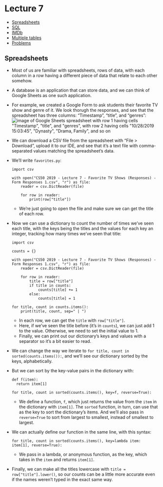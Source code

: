 # Lecture 7

- [Spreadsheets](#spreadsheets)
- [SQL](#sql)
- [IMDb](#imdb)
- [Multiple tables](#multiple-tables)
- [Problems](#problems)

## Spreadsheets

- Most of us are familiar with spreadsheets, rows of data, with each column in a row having a different piece of data that relate to each other somehow.
- A database is an application that can store data, and we can think of Google Sheets as one such application.
- For example, we created a Google Form to ask students their favorite TV show and genre of it. We look thorugh the responses, and see that the spreadsheet has three columns: “Timestamp”, “title”, and “genres”:  
  ![image of Google Sheets spreadsheet with row 1 having cells "Timestamp", "title", and "genres", with row 2 having cells "10/28/2019 15:03:45", "Dynasty", "Drama, Family", and so on](https://cs50.harvard.edu/x/2020/notes/7/spreadsheet.png)
- We can download a CSV file from the spreadsheet with “File > Download”, upload it to our IDE, and see that it’s a text file with comma-separated values matching the spreadsheet’s data.
- We’ll write `favorites.py`:

      import csv

      with open("CS50 2019 - Lecture 7 - Favorite TV Shows (Responses) - Form Responses 1.csv", "r") as file:
          reader = csv.DictReader(file)

          for row in reader:
              print(row["title"])

  - We’re just going to open the file and make sure we can get the title of each row.

- Now we can use a dictionary to count the number of times we’ve seen each title, with the keys being the titles and the values for each key an integer, tracking how many times we’ve seen that title:

      import csv

      counts = {}

      with open("CS50 2019 - Lecture 7 - Favorite TV Shows (Responses) - Form Responses 1.csv", "r") as file:
          reader = csv.DictReader(file)

          for row in reader:
              title = row["title"]
              if title in counts:
                  counts[title] += 1
              else:
                  counts[title] = 1

      for title, count in counts.items():
          print(title, count, sep=" | ")

  - In each row, we can get the `title` with `row["title"]`.
  - Here, if we’ve seen the title before (it’s in `counts`), we can just add 1 to the value. Otherwise, we need to set the initial value to 1.
  - Finally, we can print out our dictionary’s keys and values with a separator so it’s a bit easier to read.

- We can change the way we iterate to `for title, count in sorted(counts.items()):`, and we’ll see our dictionary sorted by the keys, alphabetically.
- But we can sort by the key-value pairs in the dictionary with:

      def f(item):
        return item[1]

      for title, count in sorted(counts.items(), key=f, reverse=True):

  - We define a function, `f`, which just returns the value from the `item` in the dictionary with `item[1]`. The `sorted` function, in turn, can use that as the key to sort the dictionary’s items. And we’ll also pass in `reverse=True` to sort from largest to smallest, instead of smallest to largest.

- We can actually define our function in the same line, with this syntax:

      for title, count in sorted(counts.items(), key=lambda item: item[1], reverse=True):

  - We pass in a lambda, or anonymous function, as the key, which takes in the `item` and returns `item[1]`.

- Finally, we can make all the titles lowercase with `title = row["title"].lower()`, so our counts can be a little more accurate even if the names weren’t typed in the exact same way.
